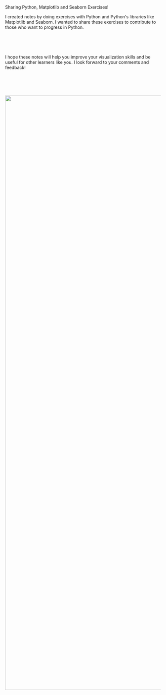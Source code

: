 Sharing Python, Matplotlib and Seaborn Exercises!

I created notes by doing exercises with Python and Python's libraries like Matplotlib and Seaborn. I wanted to share these exercises to contribute to those who want to progress in Python.

</br>
</br>
</br>

I hope these notes will help you improve your visualization skills and be useful for other learners like you. I look forward to your comments and feedback!

</br>
</br>
</br>
</br>

<img src="https://files.realpython.com/media/Showcase-Seaborn_Watermarked.9cd1c4edfb54.jpg" width="1920" />
